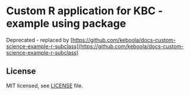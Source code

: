 # Custom R application for KBC - example using package

Deprecated - replaced by [https://github.com/keboola/docs-custom-science-example-r-subclass](https://github.com/keboola/docs-custom-science-example-r-subclass)

## License

MIT licensed, see [LICENSE](./LICENSE) file.
